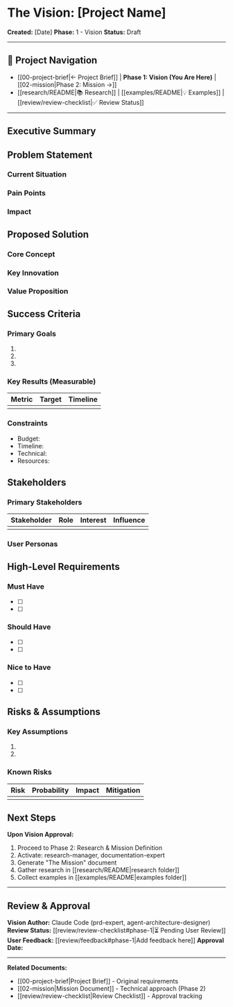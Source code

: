 # The Vision: [Project Name]

**Created:** [Date]
**Phase:** 1 - Vision
**Status:** Draft

---

## 🧭 Project Navigation

- [[00-project-brief|← Project Brief]] | **Phase 1: Vision (You Are Here)** | [[02-mission|Phase 2: Mission →]]
- [[research/README|📚 Research]] | [[examples/README|💡 Examples]] | [[review/review-checklist|✅ Review Status]]

---

## Executive Summary
<!-- 2-3 sentences capturing the essence of this project -->


## Problem Statement

### Current Situation
<!-- What problem exists today? Who is affected? -->


### Pain Points
<!-- Specific challenges and frustrations -->


### Impact
<!-- Cost of not solving this problem -->


## Proposed Solution

### Core Concept
<!-- The fundamental idea - what are we building? -->


### Key Innovation
<!-- What makes this approach unique or better? -->


### Value Proposition
<!-- Why is this worth doing? What value does it create? -->


## Success Criteria

### Primary Goals
1.
2.
3.

### Key Results (Measurable)
<!-- How will we know we succeeded? -->

| Metric | Target | Timeline |
|--------|--------|----------|
|        |        |          |

### Constraints
<!-- What limitations must we work within? -->

- Budget:
- Timeline:
- Technical:
- Resources:

## Stakeholders

### Primary Stakeholders
<!-- Who has the most at stake? -->

| Stakeholder | Role | Interest | Influence |
|-------------|------|----------|-----------|
|             |      |          |           |

### User Personas
<!-- Who will use this? -->


## High-Level Requirements

### Must Have
<!-- Non-negotiable requirements -->

- [ ]
- [ ]

### Should Have
<!-- Important but not critical -->

- [ ]
- [ ]

### Nice to Have
<!-- Future enhancements -->

- [ ]
- [ ]

## Risks & Assumptions

### Key Assumptions
1.
2.

### Known Risks
<!-- What could go wrong? -->

| Risk | Probability | Impact | Mitigation |
|------|-------------|--------|------------|
|      |             |        |            |

## Next Steps

**Upon Vision Approval:**
1. Proceed to Phase 2: Research & Mission Definition
2. Activate: research-manager, documentation-expert
3. Generate "The Mission" document
4. Gather research in [[research/README|research folder]]
5. Collect examples in [[examples/README|examples folder]]

---

## Review & Approval

**Vision Author:** Claude Code (prd-expert, agent-architecture-designer)
**Review Status:** [[review/review-checklist#phase-1|⏳ Pending User Review]]
**User Feedback:** [[review/feedback#phase-1|Add feedback here]]
**Approval Date:**

---

**Related Documents:**
- [[00-project-brief|Project Brief]] - Original requirements
- [[02-mission|Mission Document]] - Technical approach (Phase 2)
- [[review/review-checklist|Review Checklist]] - Approval tracking